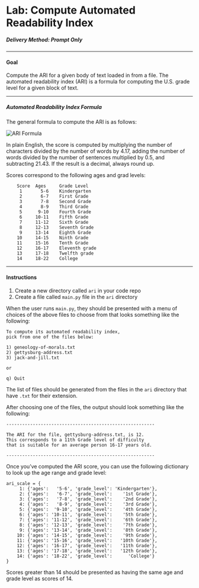 # Lab: Compute Automated Readability Index

##### Delivery Method: Prompt Only

----------------------------------

#### Goal

Compute the ARI for a given body of text loaded in from a file.  The automated readability index (ARI) is a formula for computing the U.S. grade level for a given block of text.

----------------------------------


##### Automated Readability Index Formula

The general formula to compute the ARI is as follows:

![ARI Formula](https://en.wikipedia.org/api/rest_v1/media/math/render/svg/878d1640d23781351133cad73bdf27bdf8bfe2fd)

In plain English, the score is computed by multiplying the number of characters divided by the number of words by 4.17, adding the number of words divided by the number of sentences multiplied by 0.5, and subtracting 21.43. If the result is a decimal, always round up.

Scores correspond to the following ages and grad levels:

```
    Score  Ages     Grade Level
     1       5-6    Kindergarten
     2       6-7    First Grade
     3       7-8    Second Grade
     4       8-9    Third Grade
     5      9-10    Fourth Grade
     6     10-11    Fifth Grade
     7     11-12    Sixth Grade
     8     12-13    Seventh Grade
     9     13-14    Eighth Grade
    10     14-15    Ninth Grade
    11     15-16    Tenth Grade
    12     16-17    Eleventh grade
    13     17-18    Twelfth grade
    14     18-22    College
```

----------------------------------

#### Instructions


1. Create a new directory called `ari` in your code repo
1. Create a file called `main.py` file in the `ari` directory

When the user runs `main.py`, they should be presented with a menu of choices of the above files to choose from that looks something like the following:

    To compute its automated readability index,
    pick from one of the files below:

    1) geneology-of-morals.txt
    2) gettysburg-address.txt
    3) jack-and-jill.txt

    or

    q) Quit

The list of files should be generated from the files in the `ari` directory that have `.txt` for their extension.

After choosing one of the files, the output should look something like the following:

    --------------------------------------------------------

    The ARI for the file, gettysburg-address.txt, is 12.
    This corresponds to a 11th Grade level of difficulty
    that is suitable for an average person 16-17 years old.

    --------------------------------------------------------

Once you’ve computed the ARI score, you can use the following dictionary to look up the age range and grade level:

    ari_scale = {
         1: {'ages':   '5-6', 'grade_level': 'Kindergarten'},
         2: {'ages':   '6-7', 'grade_level':    '1st Grade'},
         3: {'ages':   '7-8', 'grade_level':    '2nd Grade'},
         4: {'ages':   '8-9', 'grade_level':    '3rd Grade'},
         5: {'ages':  '9-10', 'grade_level':    '4th Grade'},
         6: {'ages': '10-11', 'grade_level':    '5th Grade'},
         7: {'ages': '11-12', 'grade_level':    '6th Grade'},
         8: {'ages': '12-13', 'grade_level':    '7th Grade'},
         9: {'ages': '13-14', 'grade_level':    '8th Grade'},
        10: {'ages': '14-15', 'grade_level':    '9th Grade'},
        11: {'ages': '15-16', 'grade_level':   '10th Grade'},
        12: {'ages': '16-17', 'grade_level':   '11th Grade'},
        13: {'ages': '17-18', 'grade_level':   '12th Grade'},
        14: {'ages': '18-22', 'grade_level':      'College'}
    }

Scores greater than 14 should be presented as having the same age and grade level as scores of 14.
